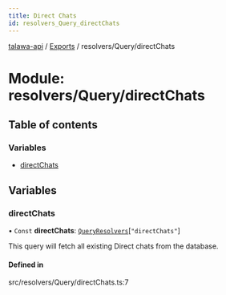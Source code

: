 ```yaml
---
title: Direct Chats
id: resolvers_Query_directChats
---
```

[talawa-api](../README.md) / [Exports](../modules.md) / resolvers/Query/directChats

# Module: resolvers/Query/directChats

## Table of contents

### Variables

- [directChats](resolvers_Query_directChats.md#directchats)

## Variables

### directChats

• `Const` **directChats**: [`QueryResolvers`](types_generatedGraphQLTypes.md#queryresolvers)[``"directChats"``]

This query will fetch all existing Direct chats from the database.

#### Defined in

src/resolvers/Query/directChats.ts:7
